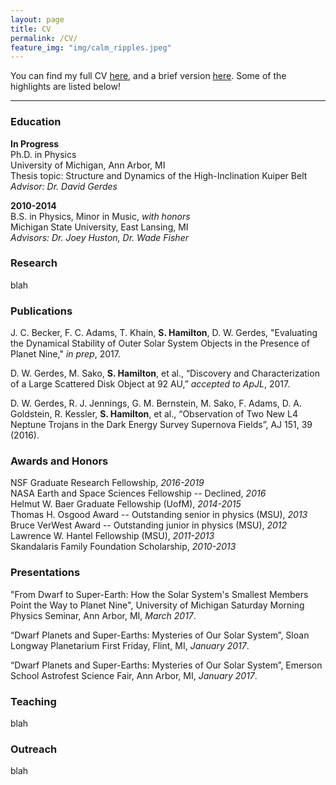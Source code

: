 ```yaml
---
layout: page
title: CV
permalink: /CV/
feature_img: "img/calm_ripples.jpeg"
---
```


You can find my full CV <a
href="https://drive.google.com/file/d/0B_dvQtq8UPvuUU1mTXhIdmNjbDA/view"
target="_blank">here</a>, and a brief version <a
href="https://drive.google.com/file/d/0B_dvQtq8UPvudmNxWVlzeWltY00/view"
target="_blank">here</a>.  Some of the highlights are listed below!

-----------------------------------

### Education

**In Progress**<br>
Ph.D. in Physics <br>
University of Michigan, Ann Arbor, MI <br>
Thesis topic: Structure and Dynamics of the High-Inclination Kuiper Belt <br>
*Advisor: Dr. David Gerdes*

**2010-2014** <br>
B.S. in Physics, Minor in Music, *with honors* <br>
Michigan State University, East Lansing, MI <br>
*Advisors: Dr. Joey Huston, Dr. Wade Fisher*

### Research

blah 

### Publications

J. C. Becker, F. C. Adams, T. Khain, **S. Hamilton**, D. W. Gerdes, "Evaluating
the Dynamical Stability of Outer Solar System Objects in the Presence of Planet
Nine," _in prep_, 2017.

D. W. Gerdes, M. Sako, **S. Hamilton**, et al., “Discovery and Characterization
of a Large Scattered Disk Object at 92 AU,” _accepted to ApJL_, 2017.

D. W. Gerdes, R. J. Jennings, G. M. Bernstein, M. Sako, F. Adams,
D. A. Goldstein, R. Kessler, **S. Hamilton**, et al., “Observation of Two New L4
Neptune Trojans in the Dark Energy Survey Supernova Fields”, AJ 151, 39 (2016).

### Awards and Honors

NSF Graduate Research Fellowship, *2016-2019* <br>
NASA Earth and Space Sciences Fellowship -- Declined, *2016* <br>
Helmut W. Baer Graduate Fellowship  (UofM), *2014-2015* <br>
Thomas H. Osgood Award -- Outstanding senior in physics (MSU), *2013* <br>
Bruce VerWest Award -- Outstanding junior in physics (MSU), *2012* <br>
Lawrence W. Hantel Fellowship (MSU), *2011-2013* <br>
Skandalaris Family Foundation Scholarship, *2010-2013* 


### Presentations

"From Dwarf to Super-Earth: How the Solar System's Smallest Members Point the
Way to Planet Nine", University of Michigan Saturday Morning Physics Seminar,
Ann Arbor, MI, *March 2017*.

“Dwarf Planets and Super-Earths: Mysteries of Our Solar System”, Sloan Longway
Planetarium First Friday, Flint, MI, *January 2017*.

“Dwarf Planets and Super-Earths: Mysteries of Our Solar System”, Emerson School
Astrofest Science Fair, Ann Arbor, MI, *January 2017*.

### Teaching

blah 

### Outreach

blah





